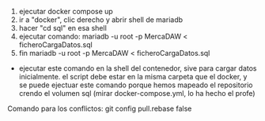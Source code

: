 1. ejecutar docker compose up
2. ir a "docker", clic derecho y abrir shell de mariadb
3. hacer "cd sql" en esa shell
4. ejecutar comando: mariadb -u root -p MercaDAW  < ficheroCargaDatos.sql
5. fin
mariadb -u root -p MercaDAW  < ficheroCargaDatos.sql
- ejecutar este comando en la shell del contenedor, sive para cargar datos inicialmente. el script debe estar en la misma carpeta que el docker, y se puede ejectuar este comando porque hemos mapeado el repositorio crendo el volumen sql (mirar docker-compose.yml, lo ha hecho el profe)

Comando para los conflictos:
git config pull.rebase false